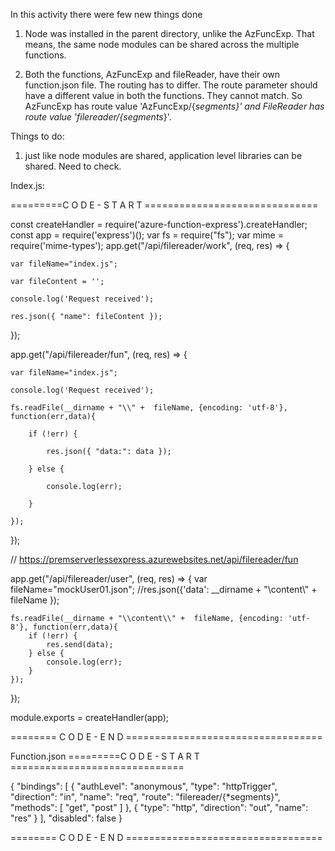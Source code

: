 In this activity there were few new things done

1. Node was installed in the parent directory, unlike the AzFuncExp. That means, the same node modules can be shared across the multiple functions.

2. Both the functions, AzFuncExp and fileReader, have their own function.json file. The routing has to differ. The route parameter should have a different value in both the functions. They cannot match. So AzFuncExp has route value 'AzFuncExp/{*segments}' and FileReader has route value 'filereader/{segments*}'.



Things to do:

1. just like node modules are shared, application level libraries can be shared. Need to check.



Index.js:


=========C O D E - S T A R T ==============================

const createHandler = require('azure-function-express').createHandler;
const app = require('express')();
var fs = require("fs");
var mime = require('mime-types');
app.get("/api/filereader/work", (req, res) => {

    var fileName="index.js";
    
    var fileContent = '';
    
    console.log('Request received');
    
    res.json({ "name": fileContent });
    
});


app.get("/api/filereader/fun", (req, res) => {

    var fileName="index.js";
    
    console.log('Request received');
    
    fs.readFile(__dirname + "\\" +  fileName, {encoding: 'utf-8'}, function(err,data){
    
        if (!err) {
        
            res.json({ "data:": data });
            
        } else {
        
            console.log(err);
            
        }
        
    });
    
});

// https://premserverlessexpress.azurewebsites.net/api/filereader/fun

app.get("/api/filereader/user", (req, res) => {
    var fileName="mockUser01.json";
    //res.json({'data': __dirname + "\\content\\" +  fileName });
    
    fs.readFile(__dirname + "\\content\\" +  fileName, {encoding: 'utf-8'}, function(err,data){
        if (!err) {
            res.send(data);
        } else {
            console.log(err);
        }
    });
});

 
module.exports = createHandler(app);

======== C O D E - E N D ==================================


Function.json
=========C O D E - S T A R T ==============================

{
  "bindings": [
    {
      "authLevel": "anonymous",
      "type": "httpTrigger",
      "direction": "in",
      "name": "req",
      "route": "filereader/{*segments}",
      "methods": [
        "get",
        "post"
      ]
    },
    {
      "type": "http",
      "direction": "out",
      "name": "res"
    }
  ],
  "disabled": false
}

======== C O D E - E N D ==================================
